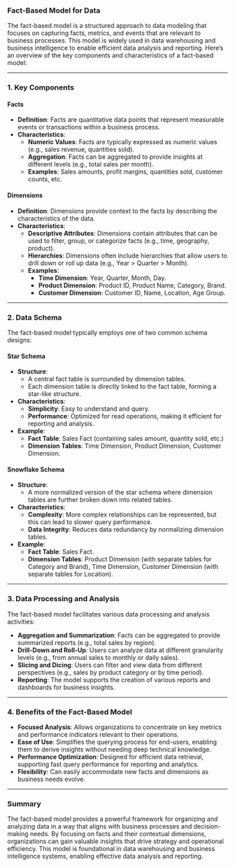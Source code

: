 ### Fact-Based Model for Data

The fact-based model is a structured approach to data modeling that focuses on capturing facts, metrics, and events that are relevant to business processes. This model is widely used in data warehousing and business intelligence to enable efficient data analysis and reporting. Here’s an overview of the key components and characteristics of a fact-based model:

---

### 1. **Key Components**

#### **Facts**
- **Definition**: Facts are quantitative data points that represent measurable events or transactions within a business process.
- **Characteristics**:
  - **Numeric Values**: Facts are typically expressed as numeric values (e.g., sales revenue, quantities sold).
  - **Aggregation**: Facts can be aggregated to provide insights at different levels (e.g., total sales per month).
  - **Examples**: Sales amounts, profit margins, quantities sold, customer counts, etc.

#### **Dimensions**
- **Definition**: Dimensions provide context to the facts by describing the characteristics of the data.
- **Characteristics**:
  - **Descriptive Attributes**: Dimensions contain attributes that can be used to filter, group, or categorize facts (e.g., time, geography, product).
  - **Hierarchies**: Dimensions often include hierarchies that allow users to drill down or roll up data (e.g., Year > Quarter > Month).
  - **Examples**: 
    - **Time Dimension**: Year, Quarter, Month, Day.
    - **Product Dimension**: Product ID, Product Name, Category, Brand.
    - **Customer Dimension**: Customer ID, Name, Location, Age Group.

---

### 2. **Data Schema**

The fact-based model typically employs one of two common schema designs:

#### **Star Schema**
- **Structure**: 
  - A central fact table is surrounded by dimension tables.
  - Each dimension table is directly linked to the fact table, forming a star-like structure.
- **Characteristics**:
  - **Simplicity**: Easy to understand and query.
  - **Performance**: Optimized for read operations, making it efficient for reporting and analysis.
- **Example**: 
  - **Fact Table**: Sales Fact (containing sales amount, quantity sold, etc.)
  - **Dimension Tables**: Time Dimension, Product Dimension, Customer Dimension.

#### **Snowflake Schema**
- **Structure**: 
  - A more normalized version of the star schema where dimension tables are further broken down into related tables.
- **Characteristics**:
  - **Complexity**: More complex relationships can be represented, but this can lead to slower query performance.
  - **Data Integrity**: Reduces data redundancy by normalizing dimension tables.
- **Example**:
  - **Fact Table**: Sales Fact.
  - **Dimension Tables**: Product Dimension (with separate tables for Category and Brand), Time Dimension, Customer Dimension (with separate tables for Location).

---

### 3. **Data Processing and Analysis**

The fact-based model facilitates various data processing and analysis activities:

- **Aggregation and Summarization**: Facts can be aggregated to provide summarized reports (e.g., total sales by region).
- **Drill-Down and Roll-Up**: Users can analyze data at different granularity levels (e.g., from annual sales to monthly or daily sales).
- **Slicing and Dicing**: Users can filter and view data from different perspectives (e.g., sales by product category or by time period).
- **Reporting**: The model supports the creation of various reports and dashboards for business insights.

---

### 4. **Benefits of the Fact-Based Model**

- **Focused Analysis**: Allows organizations to concentrate on key metrics and performance indicators relevant to their operations.
- **Ease of Use**: Simplifies the querying process for end-users, enabling them to derive insights without needing deep technical knowledge.
- **Performance Optimization**: Designed for efficient data retrieval, supporting fast query performance for reporting and analytics.
- **Flexibility**: Can easily accommodate new facts and dimensions as business needs evolve.

---

### Summary

The fact-based model provides a powerful framework for organizing and analyzing data in a way that aligns with business processes and decision-making needs. By focusing on facts and their contextual dimensions, organizations can gain valuable insights that drive strategy and operational efficiency. This model is foundational in data warehousing and business intelligence systems, enabling effective data analysis and reporting.
